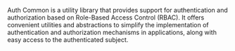 Auth Common is a utility library that provides support for authentication and authorization based on Role-Based Access Control (RBAC). 
It offers convenient utilities and abstractions to simplify the implementation of authentication and authorization mechanisms in applications, along with easy access to the authenticated subject.

